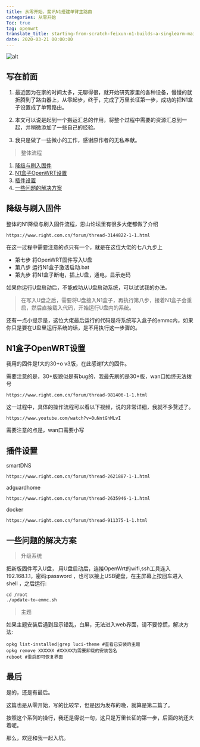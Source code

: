 ```yaml
---
title: 从零开始，斐讯N1搭建单臂主路由
categories: 从零开始
Toc: true
tag: openwrt
translate_title: starting-from-scratch-feixun-n1-builds-a-singlearm-main-route
date: 2020-03-21 00:00:00
---
```

![alt](/img/0.png)
## 写在前面
1. 最近因为在家的时间太多，无聊得很，就开始研究家里的各种设备，慢慢的就折腾到了路由器上，从零起步，终于，完成了万里长征第一步，成功的把N1盒子设置成了单臂路由。

2. 本文可以说是起到一个搬运汇总的作用，将整个过程中需要的资源汇总到一起，并稍微添加了一些自己的经验。
3. 我只是做了一些微小的工作，感谢原作者的无私奉献。

> 整体流程
1. [降级与刷入固件](#降级与刷入固件)
2. [N1盒子OpenWRT设置](#N1盒子OpenWRT设置)
3. [插件设置](#插件设置)
4. [一些问题的解决方案](#一些问题的解决方案)


## 降级与刷入固件
整体的N1降级与刷入固件流程，恩山论坛里有很多大佬都做了介绍
```
https://www.right.com.cn/forum/thread-3144822-1-1.html
```

在这一过程中需要注意的点只有一个，就是在这位大佬的七八九步上

- 第七步 将OpenWRT固件写入U盘
- 第八步 运行N1盒子激活启动.bat
- 第九步 将N1盒子断电，插上U盘，通电，显示走码

如果你运行U盘启动后，不能成功从U盘启动系统，可以试试我的办法。

> 在写入U盘之后，需要将U盘接入N1盒子，再执行第八步，接着N1盒子会重启，然后直接载入代码，开始运行U盘内的系统。

还有一点小提示是，这位大佬最后运行的代码是将系统写入盒子的emmc内，如果你只是要在U盘里运行系统的话，是不用执行这一步骤的。

## N1盒子OpenWRT设置
我用的固件是f大的30+o v3版，在此感谢f大的固件。

需要注意的是，30+版貌似是有bug的，我最先刷的是30+版，wan口始终无法拨号
```
https://www.right.com.cn/forum/thread-981406-1-1.html
```
这一过程中，具体的操作流程可以看以下视频，说的非常详细，我就不多赘述了。
```
https://www.youtube.com/watch?v=0uNntGhMLvI
```

需要注意的点是，wan口需要小写

## 插件设置

smartDNS
```
https://www.right.com.cn/forum/thread-2621887-1-1.html
```
adguardhome
```
https://www.right.com.cn/forum/thread-2635946-1-1.html
```
docker
```
https://www.right.com.cn/forum/thread-911375-1-1.html
```
## 一些问题的解决方案
> 升级系统

把新版固件写入U盘， 用U盘启动后，连接OpenWrt的wifi,ssh工具连入 192.168.1.1，密码:password ，也可以接上USB键盘，在主屏幕上按回车进入shell ，之后运行:
```
cd /root
./update-to-emmc.sh
```
> 主题

如果主题安装后遇到显示错乱，白屏，无法进入web界面，请不要惊慌，解决方法:
```
opkg list-installed|grep luci-theme #查看已安装的主题
opkg remove XXXXXX #XXXXX为需要卸载的安装包名
reboot #重启即可恢复界面
```

## 最后
是的，还是有最后。

这篇也是从零开始，写的比较早，但是因为发布的晚，就算是第二篇了。

按照这个系列的操行，我还是得说一句，这只是万里长征的第一步，后面的坑还大着呢。

那么，欢迎和我一起入坑。